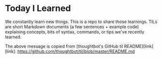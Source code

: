 # Today I Learned

We constantly learn new things. This is a repo to share those learnings.
TILs are short Markdown documents (a few sentences + example code) explaining concepts, bits of syntax, commands, or tips we've recently learned.

The above message is copied from [thoughtbot's GitHub til README][link]
[link]: https://github.com/thoughtbot/til/blob/master/README.md